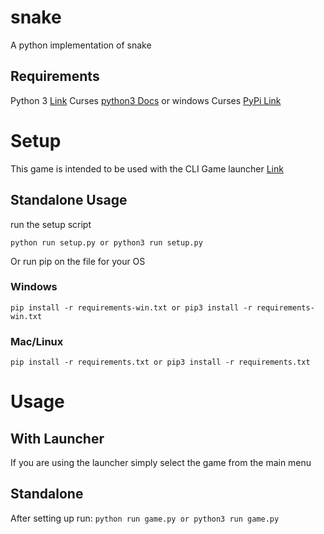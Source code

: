 # snake
A python implementation of snake

## Requirements
Python 3 [Link]()
Curses [python3 Docs](https://docs.python.org/3/library/curses.html) or windows Curses [PyPi Link](https://pypi.org/project/windows-curses/)

# Setup
This game is intended to be used with the CLI Game launcher [Link](https://github.com/cli-games/Launcher)

## Standalone Usage
run the setup script
``` 
python run setup.py or python3 run setup.py
```
Or run pip on the file for your OS
### Windows
```
pip install -r requirements-win.txt or pip3 install -r requirements-win.txt
```

### Mac/Linux
```
pip install -r requirements.txt or pip3 install -r requirements.txt
```


# Usage

## With Launcher
If you are using the launcher simply select the game from the main menu

## Standalone
After setting up run:
``` python run game.py or python3 run game.py ```

